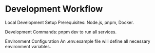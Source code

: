 # Development Workflow
Local Development Setup
Prerequisites: Node.js, pnpm, Docker.

Development Commands: pnpm dev to run all services.

Environment Configuration
An .env.example file will define all necessary environment variables.
